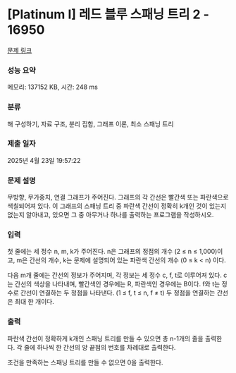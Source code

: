 # [Platinum I] 레드 블루 스패닝 트리 2 - 16950 

[문제 링크](https://www.acmicpc.net/problem/16950) 

### 성능 요약

메모리: 137152 KB, 시간: 248 ms

### 분류

해 구성하기, 자료 구조, 분리 집합, 그래프 이론, 최소 스패닝 트리

### 제출 일자

2025년 4월 23일 19:57:22

### 문제 설명

<p>무방향, 무가중치, 연결 그래프가 주어진다. 그래프의 각 간선은 빨간색 또는 파란색으로 색칠되어져 있다. 이 그래프의 스패닝 트리 중 파란색 간선이 정확히 k개인 것이 있는지 없는지 알아내고, 있으면 그 중 아무거나 하나를 출력하는 프로그램을 작성하시오.</p>

### 입력 

 <p>첫 줄에는 세 정수 n, m, k가 주어진다. n은 그래프의 정점의 개수 (2 ≤ n ≤ 1,000)이고, m은 간선의 개수, k는 문제에 설명되어 있는 파란색 간선의 개수 (0 ≤ k < n) 이다.</p>

<p>다음 m개 줄에는 간선의 정보가 주어지며, 각 정보는 세 정수 c, f, t로 이루어져 있다. c는 간선의 색상을 나타내며, 빨간색인 경우에는 R, 파란색인 경우에는 B이다. f와 t는 정수로 간선이 연결하는 두 정점을 나타낸다. (1 ≤ f, t ≤ n, f ≠ t) 두 정점을 연결하는 간선은 최대 한 개이다.</p>

### 출력 

 <p>파란색 간선이 정확하게 k개인 스패닝 트리를 만들 수 있으면 총 n-1개의 줄을 출력한다. 각 줄에 하나씩 한 간선의 양 끝점의 번호를 차례대로 출력한다.</p>

<p>조건을 만족하는 스패닝 트리를 만들 수 없으면 0을 출력한다.</p>

